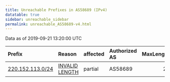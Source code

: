 ```yaml
---
title: Unreachable Prefixes in AS58689 (IPv4)
datatable: true
sidebar: unreachable_sidebar
permalink: unreachable_AS58689-v4.html
---
```


Data as of 2019-09-21 13:20:00 UTC


<div class="datatable-begin"></div>

| Prefix                                                     | Reason                                                                                                     | affected   | Authorized AS   |   MaxLength | Anchor                                       |   unreachable /24s |
|:-----------------------------------------------------------|:-----------------------------------------------------------------------------------------------------------|:-----------|:----------------|------------:|:---------------------------------------------|-------------------:|
| [220.152.113.0/24](https://stat.ripe.net/220.152.113.0/24) | [INVALID LENGTH](https://rpki-validator.ripe.net/announcement-preview?asn=AS58689&prefix=220.152.113.0/24) | partial    | AS58689         |          22 | [APNIC](unreachable_APNIC_RPKI_Root-v4.html) |                  1 |

<div class="datatable-end"></div>